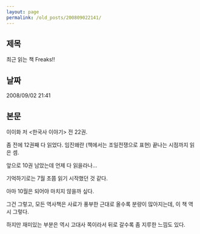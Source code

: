 ```yaml
---
layout: page
permalink: /old_posts/200809022141/
---
```


## 제목
최근 읽는 책 Freaks!!

## 날짜
2008/09/02 21:41

## 본문
이이화 저 <한국사 이야기> 전 22권.

좀 전에 12권째 다 읽었다. 임진왜란 (책에서는 조일전쟁으로 표현) 끝나는 시점까지 읽은 셈.

앞으로 10권 남았는데 언제 다 읽을라나...

기억하기로는 7월 초쯤 읽기 시작했던 것 같다.

아마 10월은 되어야 마치지 않을까 싶다.

그건 그렇고, 모든 역사책은 사료가 풍부한 근대로 올수록 분량이 많아지는데, 이 책 역시 그렇다.

하지만 재미있는 부분은 역시 고대사 쪽이라서 뒤로 갈수록 좀 지루한 느낌도 있다.